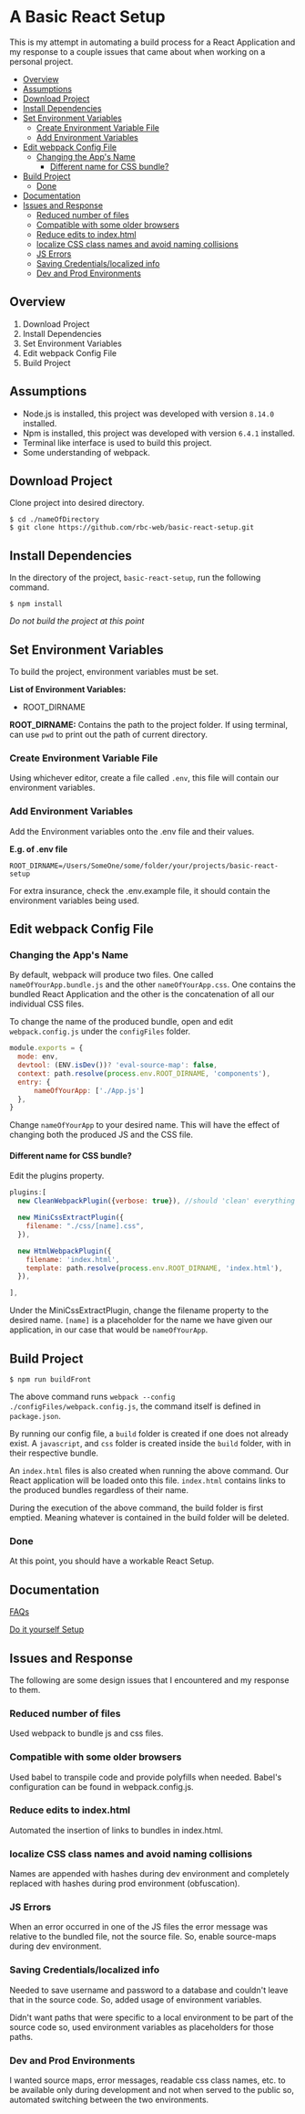 #  A Basic React Setup
This is my attempt in automating a build process for a React Application and my response to a couple issues that came about when working on a personal project.

<!-- TOC START min:2 max:6 link:true asterisk:false update:true -->
- [Overview](#overview)
- [Assumptions](#assumptions)
- [Download Project](#download-project)
- [Install Dependencies](#install-dependencies)
- [Set Environment Variables](#set-environment-variables)
	- [Create Environment Variable File](#create-environment-variable-file)
	- [Add Environment Variables](#add-environment-variables)
- [Edit webpack Config File](#edit-webpack-config-file)
	- [Changing the App's Name](#changing-the-apps-name)
		- [Different name for CSS bundle?](#different-name-for-css-bundle)
- [Build Project](#build-project)
	- [Done](#done)
- [Documentation](#documentation)
- [Issues and Response](#issues-and-response)
	- [Reduced number of files](#reduced-number-of-files)
	- [Compatible with some older browsers](#compatible-with-some-older-browsers)
	- [Reduce edits to index.html](#reduce-edits-to-indexhtml)
	- [localize CSS class names and avoid naming collisions](#localize-css-class-names-and-avoid-naming-collisions)
	- [JS Errors](#js-errors)
	- [Saving Credentials/localized info](#saving-credentialslocalized-info)
	- [Dev and Prod Environments](#dev-and-prod-environments)
<!-- TOC END -->


## Overview
1. Download Project
1. Install Dependencies
1. Set Environment Variables
1. Edit webpack Config File
1. Build Project

## Assumptions
* Node.js is installed, this project was developed with version `8.14.0` installed.
* Npm is installed, this project was developed with version `6.4.1` installed.
* Terminal like interface is used to build this project.
* Some understanding of webpack.

## Download Project
Clone project into desired directory.

```Shell Session
$ cd ./nameOfDirectory
$ git clone https://github.com/rbc-web/basic-react-setup.git
```

## Install Dependencies
In the directory of the project, `basic-react-setup`, run the following command.

```Shell Session
$ npm install
```
*Do not build the project at this point*

## Set Environment Variables
To build the project, environment variables must be set.

**List of Environment Variables:**
* ROOT_DIRNAME

**ROOT_DIRNAME:** Contains the path to the project folder. If using terminal, can use `pwd` to print out the path of current directory.

### Create Environment Variable File
Using whichever editor, create a file called `.env`, this file will contain our environment variables.

### Add Environment Variables
Add the Environment variables onto the .env file and their values.

**E.g. of .env file**
```
ROOT_DIRNAME=/Users/SomeOne/some/folder/your/projects/basic-react-setup
```

For extra insurance, check the .env.example file, it should contain the environment variables being used.

## Edit webpack Config File
### Changing the App's Name
By default, webpack will produce two files. One called `nameOfYourApp.bundle.js` and the other `nameOfYourApp.css`. One contains the bundled React Application and the other is the concatenation of all our individual CSS files.

To change the name of the produced bundle, open and edit `webpack.config.js` under the `configFiles` folder.

```JavaScript
module.exports = {
  mode: env,
  devtool: (ENV.isDev())? 'eval-source-map': false,
  context: path.resolve(process.env.ROOT_DIRNAME, 'components'),
  entry: {
      nameOfYourApp: ['./App.js']
  },
}
```
Change `nameOfYourApp` to your desired name. This will have the effect of changing both the produced JS and the CSS file.

#### Different name for CSS bundle?

Edit the plugins property.

```JavaScript
plugins:[
  new CleanWebpackPlugin({verbose: true}), //should 'clean' everything in output.path folder

  new MiniCssExtractPlugin({
    filename: "./css/[name].css",
  }),

  new HtmlWebpackPlugin({
    filename: 'index.html',
    template: path.resolve(process.env.ROOT_DIRNAME, 'index.html'),
  }),

],
```
Under the MiniCssExtractPlugin, change the filename property to the desired name. `[name]` is a placeholder for the name we have given our application, in our case that would be `nameOfYourApp`.

## Build Project

```Shell
$ npm run buildFront
```
The above command runs `webpack --config ./configFiles/webpack.config.js`, the command itself is defined in `package.json`.

By running our config file, a `build` folder is created if one does not already exist. A `javascript`, and `css` folder is created inside the `build` folder, with in their respective bundle.

An `index.html` files is also created when running the above command. Our React application will be loaded onto this file. `index.html` contains links to the produced bundles regardless of their name.

During the execution of the above command, the build folder is first emptied. Meaning whatever is contained in the build folder will be deleted.

### Done
At this point, you should have a workable React Setup.


## Documentation
[FAQs](./docs/faq.md)

[Do it yourself Setup](./docs/diy-setup.md)


## Issues and Response
The following are some design issues that I encountered and my response to them.

### Reduced number of files
Used webpack to bundle js and css files.

### Compatible with some older browsers
Used babel to transpile code and provide polyfills when needed. Babel's configuration can be found in webpack.config.js.

### Reduce edits to index.html
Automated the insertion of links to bundles in index.html.

### localize CSS class names and avoid naming collisions
Names are appended with hashes during dev environment and completely replaced with hashes during prod environment (obfuscation).

### JS Errors
When an error occurred in one of the JS files the error message was relative to the bundled file, not the source file. So, enable source-maps during dev environment.

### Saving Credentials/localized info
Needed to save username and password to a database and couldn't leave that in the source code. So, added usage of environment variables.

Didn't want paths that were specific to a local environment to be part of the source code so, used environment variables as placeholders for those paths.

### Dev and Prod Environments
I wanted source maps, error messages, readable css class names, etc. to be available only during development and not when served to the public so, automated switching between the two environments.
